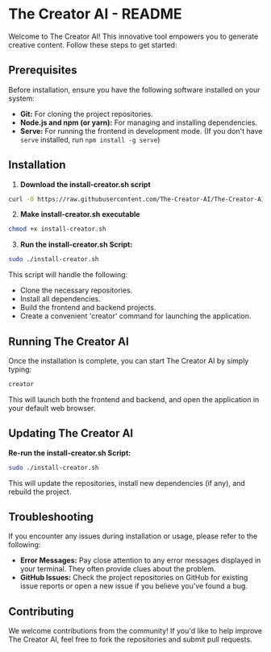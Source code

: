 # The Creator AI - README

Welcome to The Creator AI! This innovative tool empowers you to generate creative content. Follow these steps to get started:

## Prerequisites

Before installation, ensure you have the following software installed on your system:

- **Git:** For cloning the project repositories.
- **Node.js and npm (or yarn):** For managing and installing dependencies.
- **Serve:** For running the frontend in development mode. (If you don't have `serve` installed, run `npm install -g serve`) 

## Installation

1. **Download the install-creator.sh script** 

```bash
curl -O https://raw.githubusercontent.com/The-Creator-AI/The-Creator-AI/main/install-creator.sh
```

2. **Make install-creator.sh executable** 

```bash
chmod +x install-creator.sh
```
3. **Run the install-creator.sh Script:**
```bash
sudo ./install-creator.sh
```
This script will handle the following:
   - Clone the necessary repositories.
   - Install all dependencies.
   - Build the frontend and backend projects.
   - Create a convenient 'creator' command for launching the application.

## Running The Creator AI
Once the installation is complete, you can start The Creator AI by simply typing:
```bash
creator 
```
This will launch both the frontend and backend, and open the application in your default web browser.

## Updating The Creator AI

**Re-run the install-creator.sh Script:**

```bash
sudo ./install-creator.sh
```
This will update the repositories, install new dependencies (if any), and rebuild the project.

## Troubleshooting

If you encounter any issues during installation or usage, please refer to the following:

- **Error Messages:** Pay close attention to any error messages displayed in your terminal. They often provide clues about the problem.
- **GitHub Issues:** Check the project repositories on GitHub for existing issue reports or open a new issue if you believe you've found a bug.

## Contributing

We welcome contributions from the community! If you'd like to help improve The Creator AI, feel free to fork the repositories and submit pull requests. 
